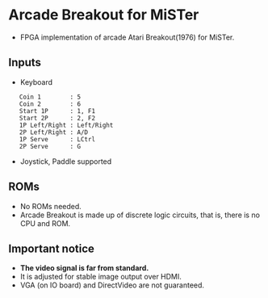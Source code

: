 # Arcade Breakout for MiSTer

+ FPGA implementation of arcade Atari Breakout(1976) for MiSTer.

## Inputs
+ Keyboard
```
   Coin 1        : 5
   Coin 2        : 6
   Start 1P      : 1, F1
   Start 2P      : 2, F2
   1P Left/Right : Left/Right
   2P Left/Right : A/D
   1P Serve      : LCtrl
   2P Serve      : G
```
+ Joystick, Paddle supported

## ROMs
+ No ROMs needed.
+ Arcade Breakout is made up of discrete logic circuits, that is, there is no CPU and ROM.

## Important notice
+ **The video signal is far from standard.**
+ It is adjusted for stable image output over HDMI.
+ VGA (on IO board) and DirectVideo are not guaranteed.
